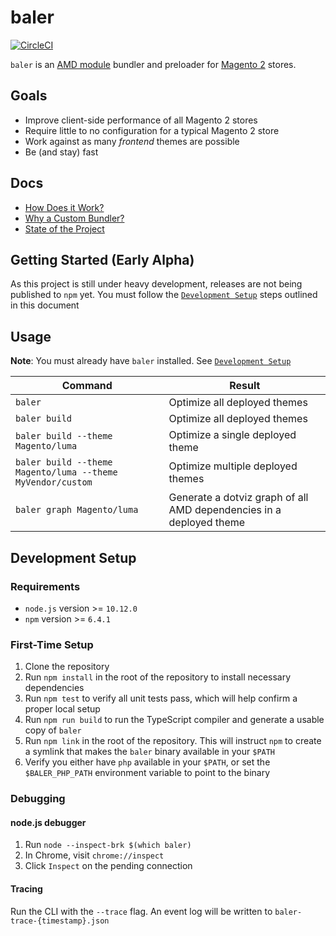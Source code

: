 # baler

[![CircleCI](https://circleci.com/gh/DrewML/baler.svg?style=svg)](https://circleci.com/gh/DrewML/baler)

`baler` is an [AMD module](https://requirejs.org/) bundler and preloader for [Magento 2](https://u.magento.com/magento-2) stores.

## Goals

-   Improve client-side performance of all Magento 2 stores
-   Require little to no configuration for a typical Magento 2 store
-   Work against as many _frontend_ themes are possible
-   Be (and stay) fast

## Docs

-   [How Does it Work?](docs/HOW_IT_WORKS.md)
-   [Why a Custom Bundler?](docs/WHY_CUSTOM.md)
-   [State of the Project](docs/STATE_OF_PROJECT.md)

## Getting Started (Early Alpha)

As this project is still under heavy development, releases are not being published to `npm` yet. You must follow the [`Development Setup`](#Development-Setup) steps outlined in this document

## Usage

**Note**: You must already have `baler` installed. See [`Development Setup`](#Development-Setup)

| Command                                                    | Result                                                              |
| ---------------------------------------------------------- | ------------------------------------------------------------------- |
| `baler`                                                    | Optimize all deployed themes                                        |
| `baler build`                                              | Optimize all deployed themes                                        |
| `baler build --theme Magento/luma`                         | Optimize a single deployed theme                                    |
| `baler build --theme Magento/luma --theme MyVendor/custom` | Optimize multiple deployed themes                                   |
| `baler graph Magento/luma`                                 | Generate a dotviz graph of all AMD dependencies in a deployed theme |

## Development Setup

### Requirements

-   `node.js` version >= `10.12.0`
-   `npm` version >= `6.4.1`

### First-Time Setup

1. Clone the repository
2. Run `npm install` in the root of the repository to install necessary dependencies
3. Run `npm test` to verify all unit tests pass, which will help confirm a proper local setup
4. Run `npm run build` to run the TypeScript compiler and generate a usable copy of `baler`
5. Run `npm link` in the root of the repository. This will instruct `npm` to create a symlink that makes the `baler` binary available in your `$PATH`
6. Verify you either have `php` available in your `$PATH`, or set the `$BALER_PHP_PATH` environment variable to point to the binary

### Debugging

#### node.js debugger

1. Run `node --inspect-brk $(which baler)`
2. In Chrome, visit `chrome://inspect`
3. Click `Inspect` on the pending connection

#### Tracing

Run the CLI with the `--trace` flag. An event log will be written to `baler-trace-{timestamp}.json`
